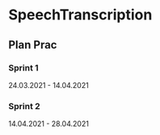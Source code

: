 # SpeechTranscription

## Plan Prac

### Sprint 1
24.03.2021 - 14.04.2021
### Sprint 2
14.04.2021 - 28.04.2021


